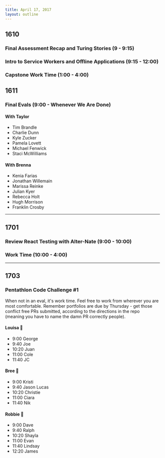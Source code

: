 ```yaml
---
title: April 17, 2017
layout: outline
---
```


## 1610

### Final Assessment Recap and Turing Stories (9 - 9:15)

### Intro to Service Workers and Offline Applications (9:15 - 12:00)

### Capstone Work Time (1:00 - 4:00)

## 1611

### Final Evals (9:00 - Whenever We Are Done)  

#### With Taylor  
- Tim Brandle  
- Charlie Dunn  
- Kyle Zucker  
- Pamela Lovett  
- Michael Fenwick  
- Staci McWilliams  

#### With Brenna  
- Kenia Farias  
- Jonathan Willemain  
- Marissa Reinke  
- Julian Kyer  
- Rebecca Holt  
- Hugh Morrison  
- Franklin Crosby  
-----------------------------------------------

## 1701
### Review React Testing with Alter-Nate (9:00 - 10:00)
### Work Time (10:00 - 4:00)

-----------------------------------------------

## 1703

### Pentathlon Code Challenge #1
When not in an eval, it's work time. Feel free to work from wherever you are most comfortable. Remember portfolios are due by Thursday - get those conflict free PRs submitted, according to the directions in the repo (meaning you have to name the damn PR correctly people).

#### Louisa :hear_no_evil:

- 9:00 George
- 9:40 Joe
- 10:20 Juan
- 11:00 Cole
- 11:40 JC

#### Bree :see_no_evil:

- 9:00 Kristi
- 9:40 Jason Lucas
- 10:20 Christie
- 11:00 Ciara
- 11:40 Nik

#### Robbie :speak_no_evil:

- 9:00 Dave
- 9:40 Ralph
- 10:20 Shayla
- 11:00 Evan
- 11:40 Lindsay
- 12:20 James

